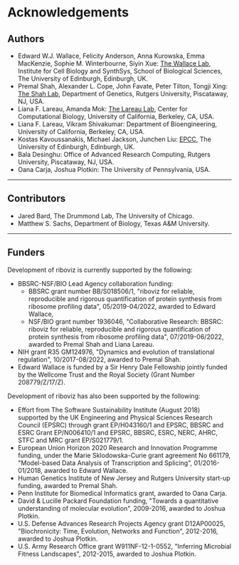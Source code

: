 # Acknowledgements

## Authors

* Edward W.J. Wallace, Felicity Anderson, Anna Kurowska, Emma MacKenzie, Sophie M. Winterbourne, Siyin Xue: [The Wallace Lab](https://ewallace.github.io/), Institute for Cell Biology and SynthSys, School of Biological Sciences, The University of Edinburgh, Edinburgh, UK.
* Premal Shah, Alexander L. Cope, John Favate, Peter Tilton, Tongji Xing: [The Shah Lab](https://theshahlab.org/), Department of Genetics, Rutgers University, Piscataway, NJ, USA.
* Liana F. Lareau, Amanda Mok: [The Lareau Lab](http://www.lareaulab.org/), Center for Computational Biology, University of California, Berkeley, CA, USA.
* Liana F. Lareau, Vikram Shivakumar: Department of Bioengineering, University of California, Berkeley, CA, USA.
* Kostas Kavoussanakis, Michael Jackson, Junchen Liu: [EPCC](https://www.epcc.ed.ac.uk/), The University of Edinburgh, Edinburgh, UK.
* Bala Desinghu: Office of Advanced Research Computing, Rutgers University, Piscataway, NJ, USA.
* Oana Carja, Joshua Plotkin: The University of Pennsylvania, USA.

---

## Contributors

* Jared Bard, The Drummond Lab, The University of Chicago.
* Matthew S. Sachs, Department of Biology, Texas A&M University.

---

## Funders

Development of riboviz is currently supported by the following:

* BBSRC-NSF/BIO Lead Agency collaboration funding:
  - BBSRC grant number BB/S018506/1, "riboviz for reliable, reproducible and rigorous quantification of protein synthesis from ribosome profiling data", 05/2019-04/2022, awarded to Edward Wallace,
  - NSF/BIO grant number 1936046, "Collaborative Research: BBSRC: riboviz for reliable, reproducible and rigorous quantification of protein synthesis from ribosome profiling data", 07/2019-06/2022, awarded to Premal Shah and Liana Lareau.
* NIH grant R35 GM124976, "Dynamics and evolution of translational regulation", 10/2017-08/2022, awarded to Premal Shah.
* Edward Wallace is funded by a Sir Henry Dale Fellowship jointly funded by the Wellcome Trust and the Royal Society (Grant Number 208779/Z/17/Z).

Development of riboviz has also been supported by the following:

* Effort from The Software Sustainability Institute (August 2018) supported by the UK Engineering and Physical Sciences Research Council (EPSRC) through grant EP/H043160/1 and EPSRC, BBSRC and ESRC Grant EP/N006410/1 and EPSRC, BBSRC, ESRC, NERC, AHRC, STFC and MRC grant EP/S021779/1.
* European Union Horizon 2020 Research and Innovation Programme funding, under the Marie Sklodowska-Curie grant agreement No 661179, "Model-based Data Analysis of Transcription and Splicing", 01/2016-01/2018, awarded to Edward Wallace.
* Human Genetics Institute of New Jersey and Rutgers University start-up funding, awarded to Premal Shah.
* Penn Institute for Biomedical Informatics grant, awarded to Oana Carja.
* David & Lucille Packard Foundation funding, "Towards a quantitative understanding of molecular evolution", 2009-2016, awarded to Joshua Plotkin.
* U.S. Defense Advances Research Projects Agency grant D12AP00025, "Biochronicity: Time, Evolution, Networks and Function", 2012-2016, awarded to Joshua Plotkin.
* U.S. Army Research Office grant W911NF-12-1-0552, "Inferring Microbial Fitness Landscapes", 2012-2015, awarded to Joshua Plotkin.
